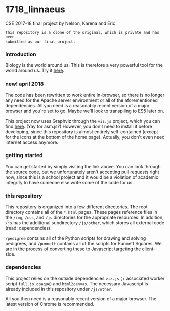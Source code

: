 # 1718_linnaeus
CSE 2017-18 final project by Nelson, Karena and Eric

```
This repository is a clone of the original, which is private and has been
submitted as our final project.
```

### introduction
Biology is the world around us. This is therefore a very powerful tool for the
world around us. Try it [here](http://54.191.167.183/1718_linnaeus/home.html).

### new! april 2018
The code has been rewritten to work entire in-browser, so there is no longer
any need for the Apache server environment or all of the aforementioned
dependencies. All you need is a reasonably recent version of a major browser
and you're set to go. Maybe we'll look to transpiling to ES5 later on.

This project now uses Graphviz through the `viz.js` project, which you can
find [here](http://viz-js.com/). (Yay for asm.js?) However, you don't
need to install it before developing, since this repository is almost entirely
self-contained (except for the icons at the bottom of the home page).
Actually, you don't even need internet access anymore.

### getting started
You can get started by simply visiting the link above. You can look through the
source code, but we unfortunately aren't accepting pull requests right now,
since this is a school project and it would be a violation of academic
integrity to have someone else write some of the code for us.

### this repository
This repository is organized into a few different directories. The root
directory contains all of the `*.html` pages. These pages reference files in
the `/img`, `/css`, and `/js` directories for the appropriate resources. In
addition, `/js` has the additional subdirectory `/js/other`, which stores all
external code (read: dependencies).

`/pedigree` contains all of the Python scripts for drawing and solving
pedigrees, and `/punnett` contains all of the scripts for Punnett Squares. We
are in the process of converting these to Javascript targeting the client-side.

### dependencies
This project relies on the outside dependencies `viz.js` (+ associated worker
script `full.js.opaque`) and `html2canvas`. The necessary Javascript is already
included in this repository under `/js/other`.

All you then need is a reasonably recent version of a major browser. The latest
version of Chrome is recommended.
